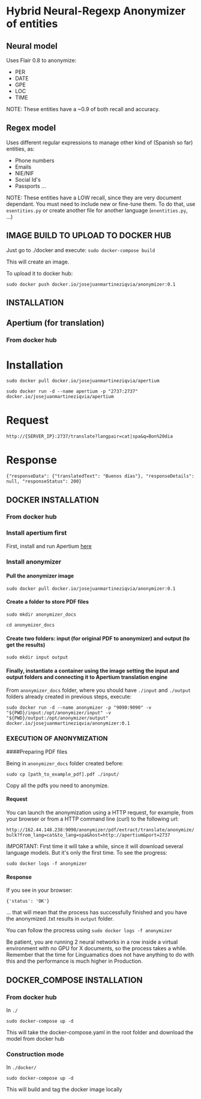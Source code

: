 # Hybrid Neural-Regexp Anonymizer of entities
## Neural model
Uses Flair 0.8 to anonymize:
- PER
- DATE
- GPE
- LOC
- TIME

NOTE: These entities have a ~0.9 of both recall and accuracy.

## Regex model
Uses different regular expressions to manage other kind of (Spanish so far) entities, as:
- Phone numbers
- Emails
- NIE/NIF
- Social Id's
- Passports
...
  
NOTE: These entities have a LOW recall, since they are very document dependant. You must need to include new or fine-tune them.
To do that, use `esentities.py` or create another file for another language (`enentities.py`, ...)

## IMAGE BUILD TO UPLOAD TO DOCKER HUB
Just go to ./docker and execute:
`sudo docker-compose build`

This will create an image. 

To upload it to docker hub:

`sudo docker push docker.io/josejuanmartineziqvia/anonymizer:0.1`


## INSTALLATION

## Apertium (for translation)
### From docker hub

# Installation

`sudo docker pull docker.io/josejuanmartineziqvia/apertium`

`sudo docker run -d --name apertium -p "2737:2737" docker.io/josejuanmartineziqvia/apertium`

# Request

`http://{SERVER_IP}:2737/translate?langpair=cat|spa&q=Bon%20dia`

# Response

`{"responseData": {"translatedText": "Buenos días"}, "responseDetails": null, "responseStatus": 200}`

## DOCKER INSTALLATION
### From docker hub

### Install apertium first 

First, install and run Apertium [here](https://hub.docker.com/repository/docker/josejuanmartineziqvia/apertium)

### Install anonymizer

#### Pull the anonymizer image

`sudo docker pull docker.io/josejuanmartineziqvia/anonymizer:0.1`

#### Create a folder to store PDF files
`sudo mkdir anonymizer_docs`

`cd anonymizer_docs`

#### Create two folders: input (for original PDF to anonymizer) and output (to get the results)
`sudo mkdir input output`

#### Finally, instantiate a container using the image setting the input and output folders and connecting it to Apertium translation engine

From `anonymizer_docs` folder, where you should have `./input` and `./output` folders already created in previous steps, execute:

`sudo docker run -d --name anonymizer -p "9090:9090" -v "${PWD}/input:/opt/anonymizer/input" -v "${PWD}/output:/opt/anonymizer/output" docker.io/josejuanmartineziqvia/anonymizer:0.1`

### EXECUTION OF ANONYMIZATION

####Preparing PDF files 

Being in `anonymizer_docs` folder created before:

`sudo cp [path_to_example_pdf].pdf ./input/`

Copy all the pdfs you need to anonymize.

#### Request

You can launch the anonymization using a HTTP request, for example, from your browser or from a HTTP command line (curl) to the following url:

`http://162.44.148.238:9090/anonymizer/pdf/extract/translate/anonymize/bulk?from_lang=cat&to_lang=spa&host=http://apertium&port=2737`

IMPORTANT: First time it will take a while, since it will download several language models. But it's only the first time. To see the progress:

`sudo docker logs -f anonymizer`

#### Response
If you see in your browser:

`{'status': 'OK'}`

... that will mean that the process has successfully finished and you have the anonymized .txt results in `output` folder.

You can follow the procress using `sudo docker logs -f anonymizer`

Be patient, you are running 2 neural networks in a row inside a virtual environment with no GPU for X documents, so the process takes a while. Remember that the time for Linguamatics does not have anything to do with this and the performance is much higher in Production.


## DOCKER_COMPOSE INSTALLATION
### From docker hub
In `./`

`sudo docker-compose up -d`

This will take the docker-compose.yaml in the root folder and download the model from docker hub

### Construction mode
In `./docker/`

`sudo docker-compose up -d`

This will build and tag the docker image locally



